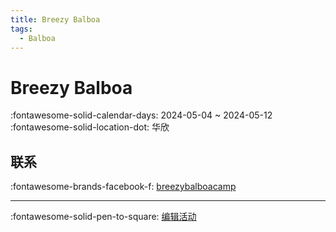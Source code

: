```yaml
---
title: Breezy Balboa
tags:
  - Balboa
---
```


# Breezy Balboa 

:fontawesome-solid-calendar-days: 2024-05-04 ~ 2024-05-12  
:fontawesome-solid-location-dot: 华欣  


## 联系

:fontawesome-brands-facebook-f: [breezybalboacamp](https://www.facebook.com/breezybalboacamp)  

---

:fontawesome-solid-pen-to-square: [编辑活动](https://github.com/swingdance/events/issues/new?assignees=&labels=update+event&projects=&template=03-update_entity.yml&title=Update%20Event%3A%20th_TH%20%E2%80%A2%20Breezy%20Balboa&region=th_TH&year=2024&id=breezy-balboa&name=Breezy%20Balboa&org_id=)
